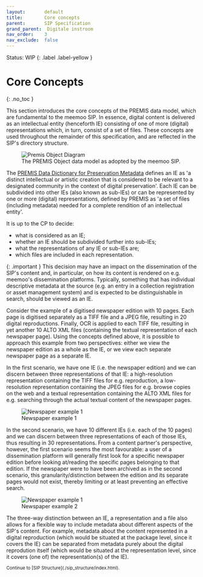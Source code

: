 ```yaml
---
layout:       default
title:        Core concepts
parent:       SIP Specification
grand_parent:  Digitale instroom
nav_order:    3
nav_exclude:  false
---
```

Status: WIP
{: .label .label-yellow }

# Core Concepts
{: .no_toc }

This section introduces the core concepts of the PREMIS data model, which are fundamental to the meemoo SIP.
In essence, digital content is delivered as an intellectual entity (henceforth IE) consisting of one of more (digital) representations which, in turn, consist of a set of files.
These concepts are used throughout the remainder of this specification, and are reflected in the SIP's directory structure.

<figure class="mx-auto">
  <img src="../../../../../assets/images_spec/premis_objects.png" alt="Premis Object Diagram" /> 
  <figcaption>The PREMIS Object data model as adopted by the meemoo SIP.</figcaption>
</figure>

The [PREMIS Data Dictionary for Preservation Metadata](https://www.loc.gov/standards/premis/v3/premis-3-0-final.pdf) defines an IE as 'a distinct intellectual or artistic creation that is considered to be relevant to a designated community in the context of digital preservation'.
Each IE can be subdivided into other IEs (also known as sub-IEs) or can be represented by one or more (digital) representations, defined by PREMIS as 'a set of files (including metadata) needed for a complete rendition of an intellectual entity'.

It is up to the CP to decide:

- what is considered as an IE;
- whether an IE should be subdivided further into sub-IEs;
- what the representations of any IE or sub-IEs are;
- which files are included in each representation.

{: .important }
This decision may have an impact on the dissemination of the SIP's content and, in particular, on how its content is rendered on e.g. meemoo's dissemination platforms.
Typically, something that has individual descriptive metadata at the source (e.g. an entry in a collection registration or asset management system) and is expected to be distinguishable in search, should be viewed as an IE.

Consider the example of a digitised newspaper edition with 10 pages.
Each page is digitised separately as a TIFF file and a JPEG file, resulting in 20 digital reproductions.
Finally, OCR is applied to each TIFF file, resulting in yet another 10 ALTO XML files (containing the textual representation of each newspaper page).
Using the concepts defined above, it is possible to approach this example from two perspectives: either we view the newspaper edition as a whole as the IE, or we view each separate newspaper page as a separate IE.

In the first scenario, we have one IE (i.e. the newspaper edition) and we can discern between three representations of that IE: a high-resolution representation containing the TIFF files for e.g. reproduction, a low-resolution representation containing the JPEG files for e.g. browse copies on the web and a textual representation containing the ALTO XML files for e.g. searching through the actual textual content of the newspaper pages.

<figure class="mx-auto">
  <img src="../../../../../assets/images_spec/newspaper_situation_1.png" alt="Newspaper example 1" /> 
  <figcaption>Newspaper example 1</figcaption>
</figure>

In the second scenario, we have 10 different IEs (i.e. each of the 10 pages) and we can discern between three representations of each of those IEs, thus resulting in 30 representations.
From a content partner's perspective, however, the first scenario seems the most favourable: a user of a dissemination platform will generally first look for a specific newspaper edition before looking at/reading the specific pages belonging to that edition.
If the newspaper were to have been archived as in the second scenario, this granularity/distinction between the edition and its separate pages would not exist, thereby limiting or at least preventing an effective search.

<figure class="mx-auto">
  <img src="../../../../../assets/images_spec/newspaper_situation_2.png" alt="Newspaper example 1" /> 
  <figcaption>Newspaper example 2</figcaption>
</figure>

The three-way distinction between an IE, a representation and a file also allows for a flexible way to include metadata about different aspects of the SIP's content.
For example, metadata about the content represented in a digital reproduction (which would be situated at the package level, since it covers the IE) can be separated from metadata purely about the digital reprodution itself (which would be situated at the representation level, since it covers (one of) the representation(s) of the IE).

<small>
Continue to [SIP Structure](./sip_structure/index.html).
</small>
